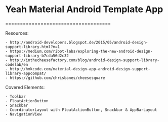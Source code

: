 # Yeah Material Android Template App
====================================

Resources:

	- http://android-developers.blogspot.de/2015/05/android-design-support-library.html?m=1
    - https://medium.com/ribot-labs/exploring-the-new-android-design-support-library-b7cda56d2c32
    - http://inthecheesefactory.com/blog/android-design-support-library-codelab/en
    - http://hmkcode.com/material-design-app-android-design-support-library-appcompat/
    - https://github.com/chrisbanes/cheesesquare

Covered Elements:

	- Toolbar
	- FloatActionButton
	- Snackbar
	- CoordinatorLayout with FloatActionButton, Snackbar & AppBarLayout
	- NavigationView